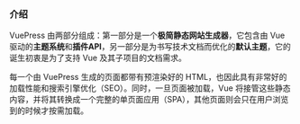 ### 介绍

VuePress 由两部分组成：第一部分是一个**极简静态网站生成器**，它包含由 Vue 驱动的**主题系统**和**插件API**，另一部分是为书写技术文档而优化的**默认主题**，它的诞生初衷是为了支持 Vue 及其子项目的文档需求。

每一个由 VuePress 生成的页面都带有预渲染好的 HTML，也因此具有非常好的加载性能和搜索引擎优化（SEO）。同时，一旦页面被加载，Vue 将接管这些静态内容，并将其转换成一个完整的单页面应用（SPA），其他页面则会只在用户浏览到的时候才按需加载。